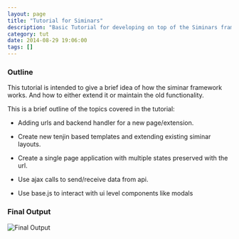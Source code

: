 ```yaml
---
layout: page
title: "Tutorial for Siminars"
description: "Basic Tutorial for developing on top of the Siminars framework"
category: tut 
date: 2014-08-29 19:06:00
tags: []
---
```


### Outline

This tutorial is intended to give a brief idea of how the siminar framework works. And how to either extend it or maintain the old functionality.

This is a brief outline of the topics covered in the tutorial:

* Adding urls and backend handler for a new page/extension.

* Create new tenjin based templates and extending existing siminar layouts.

* Create a single page application with multiple states preserved with the url.

* Use ajax calls to send/receive data from api.

* Use base.js to interact with ui level components like modals  



### Final Output

![Final Output](/img/complete.png?raw=true)

 